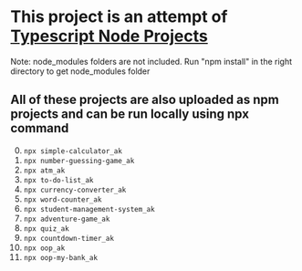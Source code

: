# This project is an attempt of [Typescript Node Projects](https://github.com/panacloud-modern-global-apps/typescript-node-projects)

Note: node_modules folders are not included. Run "npm install" in the right directory to get node_modules folder

## All of these projects are also uploaded as npm projects and can be run locally using npx command
00. `npx simple-calculator_ak`
01. `npx number-guessing-game_ak`
02. `npx atm_ak`
03. `npx to-do-list_ak`
04. `npx currency-converter_ak`
05. `npx word-counter_ak`
06. `npx student-management-system_ak`
07. `npx adventure-game_ak`
08. `npx quiz_ak`
09. `npx countdown-timer_ak`
10. `npx oop_ak`
11. `npx oop-my-bank_ak`